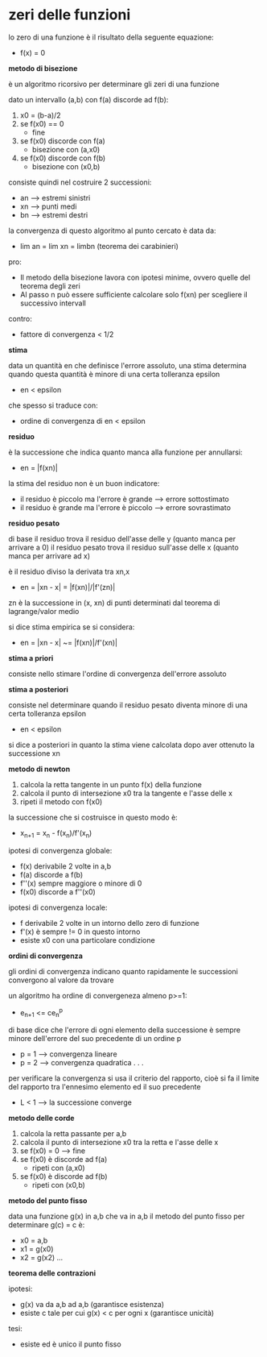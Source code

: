 # zeri delle funzioni

lo zero di una funzione è il risultato della seguente equazione:
* f(x) = 0

**metodo di bisezione**

è un algoritmo ricorsivo per determinare gli zeri di una funzione

dato un intervallo (a,b) con f(a) discorde ad f(b):
1. x0 = (b-a)/2
2. se f(x0) == 0
    * fine
3. se f(x0) discorde con f(a)
    * bisezione con (a,x0)
4. se f(x0) discorde con f(b)
    * bisezione con (x0,b)

consiste quindi nel costruire 2 successioni:
* an --> estremi sinistri
* xn --> punti medi
* bn --> estremi destri

la convergenza di questo algoritmo al punto cercato è data da:
* lim an = lim xn = limbn (teorema dei carabinieri)

pro:
* Il metodo della bisezione lavora con ipotesi minime, ovvero quelle del teorema degli zeri
* Al passo n può essere sufficiente calcolare solo f(xn) per scegliere il successivo intervall

contro:
* fattore di convergenza < 1/2

**stima**

data un quantità en che definisce l'errore assoluto, una stima determina quando questa quantità è minore di una certa tolleranza epsilon
* en < epsilon

che spesso si traduce con:
* ordine di convergenza di en < epsilon

**residuo**

è la successione che indica quanto manca alla funzione per annullarsi:
* en = |f(xn)|

la stima del residuo non è un buon indicatore:
* il residuo è piccolo ma l'errore è grande --> errore sottostimato
* il residuo è grande ma l'errore è piccolo --> errore sovrastimato

**residuo pesato**

di base il residuo trova il residuo dell'asse delle y (quanto manca per arrivare a 0) il residuo pesato trova il residuo sull'asse delle x (quanto manca per arrivare ad x)

è il residuo diviso la derivata tra xn,x
* en = |xn - x| =  |f(xn)|/|f'(zn)| 

zn è la successione in (x, xn) di punti determinati dal teorema di lagrange/valor medio

si dice stima empirica se si considera:
* en = |xn - x| ~= |f(xn)|/f'(xn)|

**stima a priori**

consiste nello stimare l'ordine di convergenza dell'errore assoluto

**stima a posteriori**

consiste nel determinare quando il residuo pesato diventa minore di una certa tolleranza epsilon
* en < epsilon

si dice a posteriori in quanto la stima viene calcolata dopo aver ottenuto la successione xn

**metodo di newton**

1. calcola la retta tangente in un punto f(x) della funzione
2. calcola il punto di intersezione x0 tra la tangente e l'asse delle x
3. ripeti il metodo con f(x0)

la successione che si costruisce in questo modo è:
* x<sub>n+1</sub> = x<sub>n</sub> - f(x<sub>n</sub>)/f'(x<sub>n</sub>)

ipotesi di convergenza globale:
* f(x) derivabile 2 volte in a,b
* f(a) discorde a f(b)
* f''(x) sempre maggiore o minore di 0
* f(x0) discorde a f''(x0)  

ipotesi di convergenza locale:
* f derivabile 2 volte in un intorno dello zero di funzione
* f'(x) è sempre != 0 in questo intorno
* esiste x0 con una particolare condizione

**ordini di convergenza**

gli ordini di convergenza indicano quanto rapidamente le successioni convergono al valore da trovare

un algoritmo ha ordine di convergeneza almeno p>=1:
* e<sub>n+1</sub> <= ce<sub>n</sub><sup>p</sup>

di base dice che l'errore di ogni elemento della successione è sempre minore dell'errore del suo precedente di un ordine p

* p = 1 --> convergenza lineare
* p = 2 --> convergenza quadratica
.
.
.

per verificare la convergenza si usa il criterio del rapporto, cioè si fa il limite del rapporto tra l'ennesimo elemento ed il suo precedente
* L < 1 --> la successione converge

**metodo delle corde**

1. calcola la retta passante per a,b
2. calcola il punto di intersezione x0 tra la retta e l'asse delle x
3. se f(x0) = 0 --> fine
4. se f(x0) è discorde ad f(a)
    * ripeti con (a,x0)
5. se f(x0) è discorde ad f(b)
    * ripeti con (x0,b)


**metodo del punto fisso**

data una funzione g(x) in a,b che va in a,b il metodo del punto fisso per determinare g(c) = c è:
* x0 = a,b
* x1 = g(x0)
* x2 = g(x2)
...

**teorema delle contrazioni**

ipotesi:
* g(x) va da a,b ad a,b (garantisce esistenza)
* esiste c tale per cui g(x) < c per ogni x (garantisce unicità)

tesi:
* esiste ed è unico il punto fisso

